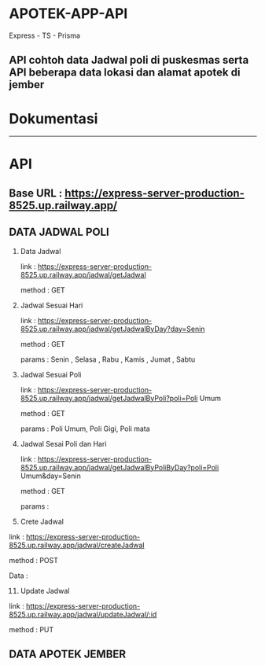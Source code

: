 # APOTEK-APP-API

Express - TS - Prisma

## API cohtoh data Jadwal poli di puskesmas serta API beberapa data lokasi dan alamat apotek di jember
# Dokumentasi

<hr/>

# API
## Base URL : https://express-server-production-8525.up.railway.app/


## DATA JADWAL POLI
1. Data Jadwal
   
   link :  https://express-server-production-8525.up.railway.app/jadwal/getJadwal

   method : GET
    
4. Jadwal Sesuai Hari
   
   link :  https://express-server-production-8525.up.railway.app/jadwal/getJadwalByDay?day=Senin

   method : GET

   params : Senin , Selasa , Rabu , Kamis , Jumat , Sabtu
    
6. Jadwal Sesuai Poli
   
   link :  https://express-server-production-8525.up.railway.app/jadwal/getJadwalByPoli?poli=Poli Umum

   method : GET

   params : Poli Umum, Poli Gigi, Poli mata
    
8. Jadwal Sesai Poli dan Hari
   
   link :  https://express-server-production-8525.up.railway.app/jadwal/getJadwalByPoliByDay?poli=Poli Umum&day=Senin

   method : GET

   params : 
    
10. Crete Jadwal
    
   link :  https://express-server-production-8525.up.railway.app/jadwal/createJadwal

   method : POST

   Data : 
    
11. Update Jadwal

   link :  https://express-server-production-8525.up.railway.app/jadwal/updateJadwal/:id

   method : PUT


## DATA APOTEK JEMBER

   
